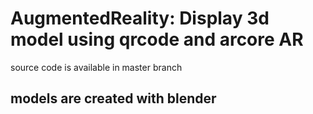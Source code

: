 # AugmentedReality: Display 3d model using qrcode and arcore AR 

source code is available in master branch
## models are created with blender
